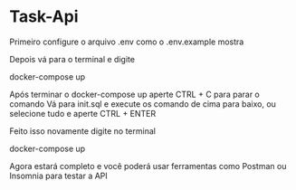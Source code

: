 # Task-Api

Primeiro configure o arquivo .env como o .env.example mostra

Depois vá para o terminal e digite

docker-compose up

Após terminar o docker-compose up aperte CTRL + C para parar o comando
Vá para init.sql e execute os comando de cima para baixo, ou selecione tudo e aperte CTRL + ENTER

Feito isso novamente digite no terminal

docker-compose up

Agora estará completo e você poderá usar ferramentas como Postman ou Insomnia para testar a API
